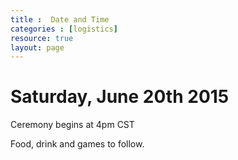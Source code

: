 ```yaml
---
title :  Date and Time
categories : [logistics]
resource: true
layout: page
---
```


Saturday, June 20th 2015
========================

Ceremony begins at 4pm CST

Food, drink and games to follow.
